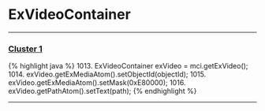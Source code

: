 # ExVideoContainer

***

### [Cluster 1](./1)
{% highlight java %}
1013. ExVideoContainer exVideo = mci.getExVideo();
1014. exVideo.getExMediaAtom().setObjectId(objectId);
1015. exVideo.getExMediaAtom().setMask(0xE80000);
1016. exVideo.getPathAtom().setText(path);
{% endhighlight %}

***

